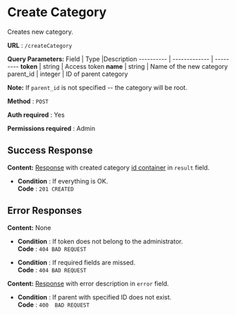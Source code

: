 # Create Category

Creates new category.

**URL** : `/createCategory`

**Query Parameters:** 
Field | Type |Description
---------- | ------------- | ---------
__token__ | string | Access token
__name__ | string | Name of the new category
parent_id | integer | ID of parent category

**Note:**
If `parent_id` is not specified -- the category will be root.

**Method** : `POST`

**Auth required** : Yes

**Permissions required** : Admin

## Success Response

**Content:** [Response](../types/response.md) with created category [id container](../types/idcont.md) in `result` field.

* **Condition** : If everything is OK.  
**Code** : `201 CREATED`



## Error Responses
**Content:** None
* **Condition** : If token does not belong to the administrator.  
**Code** : `404 BAD REQUEST`

* **Condition** : If required fields are missed.  
**Code** : `404 BAD REQUEST`

**Content:** [Response](../types/response.md) with error description in `error` field.

* **Condition** : If parent with specified ID does not exist.  
**Code** : `400  BAD REQUEST`



